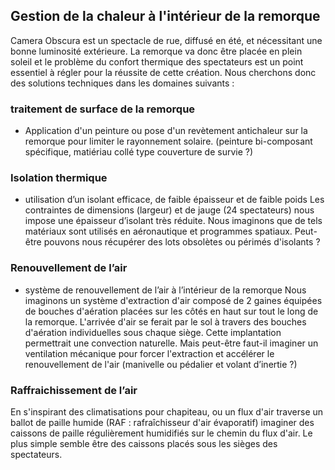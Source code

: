 ## Gestion de la chaleur à l'intérieur de la remorque

Camera Obscura est un spectacle de rue, diffusé en été, et nécessitant une bonne luminosité extérieure. La remorque va donc être placée en plein soleil et le problème du confort thermique des spectateurs est un point essentiel à régler pour la réussite de cette création. Nous cherchons donc des solutions techniques dans les domaines suivants :

### traitement de surface de la remorque
- Application d'un peinture ou pose d'un revètement antichaleur sur la remorque pour limiter le rayonnement solaire. (peinture bi-composant spécifique, matiériau collé type couverture de survie ?)

### Isolation thermique
- utilisation d’un isolant efficace, de faible épaisseur et de faible poids
Les contraintes de dimensions (largeur) et de jauge (24 spectateurs) nous impose une épaisseur d’isolant très réduite. Nous imaginons que de tels matériaux sont utilisés en aéronautique et programmes spatiaux. Peut-être pouvons nous récupérer des lots obsolètes ou périmés d'isolants ?

### Renouvellement de l’air
- système de renouvellement de l’air à l’intérieur de la remorque
Nous imaginons un système d'extraction d'air composé de 2 gaines équipées de bouches d'aération placées sur les côtés en haut sur tout le long de la remorque. 
L'arrivée d'air se ferait par le sol à travers des bouches d'aération individuelles sous chaque siège.
Cette implantation permettrait une convection naturelle. Mais peut-être faut-il imaginer un ventilation mécanique pour forcer l'extraction et accélérer le renouvellement de l'air (manivelle ou pédalier et volant d’inertie ?)

### Raffraichissement de l’air

En s'inspirant des climatisations pour chapiteau, ou un flux d'air traverse un ballot de paille humide (RAF : rafraîchisseur d'air évaporatif) imaginer des caissons de paille régulièrement humidifiés sur le chemin du flux d'air.
Le plus simple semble être des caissons placés sous les sièges des spectateurs.

